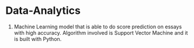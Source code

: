 # Data-Analytics

1) Machine Learning model that is able to do score prediction on essays with high accuracy. Algorithm involved is
Support Vector Machine and it is built with Python.
